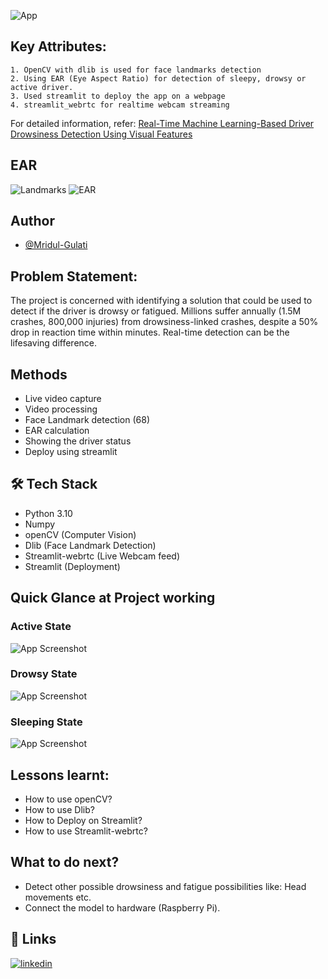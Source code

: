 ![App](https://github.com/Mridul-Gulati/Fake-News-Detection/assets/90506788/b92c5e34-67a6-458e-ade0-97792286ceeb)


## Key Attributes:
    1. OpenCV with dlib is used for face landmarks detection
    2. Using EAR (Eye Aspect Ratio) for detection of sleepy, drowsy or active driver.
    3. Used streamlit to deploy the app on a webpage
    4. streamlit_webrtc for realtime webcam streaming

For detailed information, refer: [Real-Time Machine Learning-Based Driver Drowsiness Detection Using Visual Features](https://doi.org/10.3390/jimaging9050091)

## EAR
![Landmarks](https://github.com/Mridul-Gulati/Fake-News-Detection/assets/90506788/7d473c20-9d41-4619-9eef-f8d539f74a8b)
![EAR](https://github.com/Mridul-Gulati/Fake-News-Detection/assets/90506788/25516f72-b419-4fab-81b0-b386d69bedcb)

## Author

- [@Mridul-Gulati](https://www.github.com/Mridul-Gulati)


## Problem Statement: 
The project is concerned with identifying a solution that could be used to detect if the driver is drowsy or fatigued. Millions suffer annually (1.5M crashes, 800,000 injuries) from drowsiness-linked crashes, despite a 50% drop in reaction time within minutes.
Real-time detection can be the lifesaving difference.

## Methods
* Live video capture
* Video processing
* Face Landmark detection (68)
* EAR calculation
* Showing the driver status
* Deploy using streamlit
  
## 🛠 Tech Stack
* Python 3.10
* Numpy
* openCV (Computer Vision)
* Dlib (Face Landmark Detection)
* Streamlit-webrtc (Live Webcam feed)
* Streamlit (Deployment)


## Quick Glance at Project working

### Active State
![App Screenshot](https://github.com/Mridul-Gulati/Fake-News-Detection/assets/90506788/4207d99a-6429-44e7-b46b-2cffa7b40a3f)

### Drowsy State
![App Screenshot](https://github.com/Mridul-Gulati/Fake-News-Detection/assets/90506788/d32649f4-bf2e-4d6e-9588-b30fc077b3b9)

### Sleeping State
![App Screenshot](https://github.com/Mridul-Gulati/Fake-News-Detection/assets/90506788/5a1fbb51-64c9-4918-934a-3a5caa33d597)

## Lessons learnt:
* How to use openCV?
* How to use Dlib?
* How to Deploy on Streamlit?
* How to use Streamlit-webrtc?

## What to do next?
* Detect other possible drowsiness and fatigue possibilities like: Head movements etc.
* Connect the model to hardware (Raspberry Pi).
  
## 🔗 Links
[![linkedin](https://img.shields.io/badge/linkedin-0A66C2?style=for-the-badge&logo=linkedin&logoColor=white)](https://www.linkedin.com/in/hemank-gulati/)
